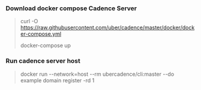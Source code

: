 ### Download docker compose Cadence Server
> curl -O https://raw.githubusercontent.com/uber/cadence/master/docker/docker-compose.yml
> 
> docker-compose up

### Run cadence server host
> docker run --network=host --rm ubercadence/cli:master --do example domain register -rd 1





